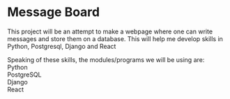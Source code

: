 # Message Board

This project will be an attempt to make a webpage where one can write messages and store them on a database.
This will help me develop skills in Python, Postgresql, Django and React

Speaking of these skills, the modules/programs we will be using are:  
Python  
PostgreSQL  
Django  
React 

